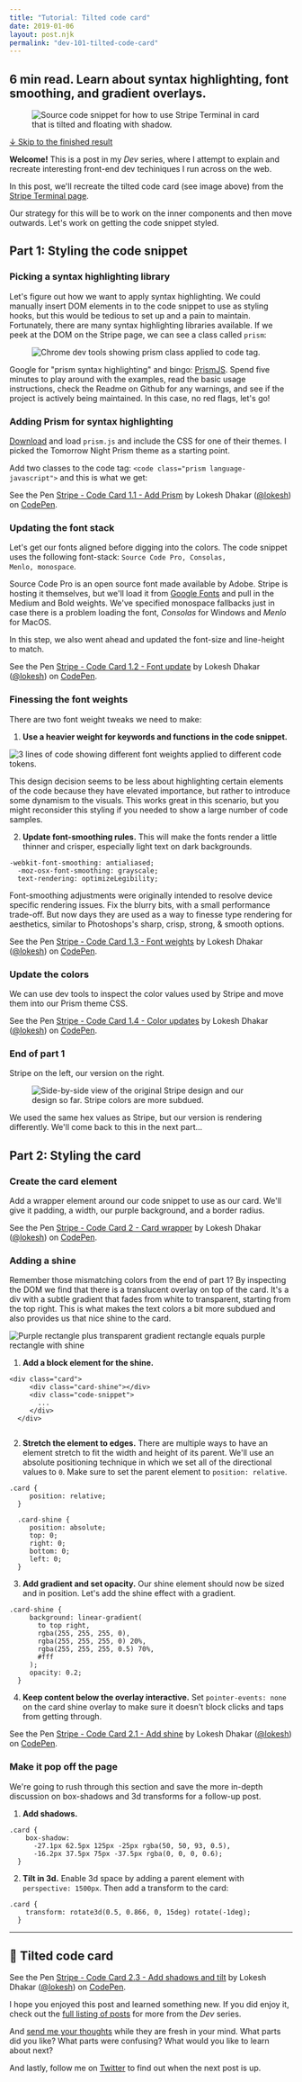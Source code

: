 ```yaml
---
title: "Tutorial: Tilted code card"
date: 2019-01-06
layout: post.njk
permalink: "dev-101-tilted-code-card"
---
```

<h2 class="subtitle">
  <span class="post-time">6 min read.</span>
  Learn about syntax highlighting, font smoothing, and gradient overlays.
</h2>

<figure class="border">
  <img src="/media/posts/dev/101/code-card.jpg" alt="Source code snippet for how to use Stripe Terminal in card that is tilted and floating with shadow.">
</figure>


<a href="#final-example">↓ Skip to the finished result</a>

<strong>Welcome!</strong> This is a post in my _Dev_ series, where I attempt to explain and recreate interesting front-end dev techiniques I run across on the web.

In this post, we'll recreate the tilted code card (see image above) from the [Stripe Terminal page](https://stripe.com/terminal).

Our strategy for this will be to work on the inner components and then move outwards. Let's work on getting the code snippet styled.

## Part 1: Styling the code snippet

### Picking a syntax highlighting library

Let's figure out how we want to apply syntax highlighting. We could manually insert DOM elements in to the code snippet to use as styling hooks, but this would be tedious to set up and a pain to maintain. Fortunately, there are many syntax highlighting libraries available. If we peek at the DOM on the Stripe page, we can see a class called `prism`:

<figure class="border">
  <img src="/media/posts/dev/101/code-card-inspect-prism.png" alt="Chrome dev tools showing prism class applied to code tag.">
</figure>

Google for "prism syntax highlighting" and bingo: [PrismJS](https://prismjs.com/). Spend five minutes to play around with the examples, read the basic usage instructions, check the Readme on Github for any warnings, and see if the project is actively being maintained. In this case, no red flags, let's go!

### Adding Prism for syntax highlighting
[Download](https://prismjs.com/download.html) and load `prism.js` and include the CSS for one of their themes. I picked the Tomorrow Night Prism theme as a starting point.

Add two classes to the code tag: `<code class="prism language-javascript">` and this is what we get:

<p data-height="400" data-theme-id="35671" data-slug-hash="EGLNOr" data-default-tab="result" data-user="lokesh" data-pen-title="Stripe - Code Card 1.1 - Add Prism" class="codepen">See the Pen <a href="https://codepen.io/lokesh/pen/EGLNOr/">Stripe - Code Card 1.1 - Add Prism</a> by Lokesh Dhakar (<a href="https://codepen.io/lokesh">@lokesh</a>) on <a href="https://codepen.io">CodePen</a>.</p>


### Updating the font stack

Let's get our fonts aligned before digging into the colors. The code snippet uses the following font-stack: <code>Source Code Pro, Consolas, Menlo, monospace</code>.

Source Code Pro is an open source font made available by Adobe. Stripe is hosting it themselves, but we'll load it from [Google Fonts](https://fonts.google.com/specimen/Source+Code+Pro) and pull in the Medium and Bold weights. We've specified monospace fallbacks just in case there is a problem loading the font, _Consolas_ for Windows and _Menlo_ for MacOS.

In this step, we also went ahead and updated the font-size and line-height to match.

<p data-height="400" data-theme-id="35671" data-slug-hash="jXxyOx" data-default-tab="result" data-user="lokesh" data-pen-title="Stripe - Code Card 1.2 - Font update" class="codepen">See the Pen <a href="https://codepen.io/lokesh/pen/jXxyOx/">Stripe - Code Card 1.2 - Font update</a> by Lokesh Dhakar (<a href="https://codepen.io/lokesh">@lokesh</a>) on <a href="https://codepen.io">CodePen</a>.</p>

### Finessing the font weights

There are two font weight tweaks we need to make:

1. **Use a heavier weight for keywords and functions in the code snippet.**

  <div class="figure no-border">
    <img style="max-width: 535px;" src="/media/posts/dev/101/code-card-font-weights.png" alt="3 lines of code showing different font weights applied to different code tokens.">
  </div>

  This design decision seems to be less about highlighting certain elements of the code because they have elevated importance, but rather to introduce some dynamism to the visuals. This works great in this scenario, but you might reconsider this styling if you needed to show a large number of code samples.

2. **Update font-smoothing rules.** This will make the fonts render a little thinner and crisper, especially light text on dark backgrounds.

  <pre><code class="prism language-css line-numbers">-webkit-font-smoothing: antialiased;
  -moz-osx-font-smoothing: grayscale;
  text-rendering: optimizeLegibility;</code></pre>

  Font-smoothing adjustments were originally intended to resolve device specific rendering issues. Fix the blurry bits, with a small performance trade-off. But now days they are used as a way to finesse type rendering for aesthetics, similar to Photoshops's sharp, crisp, strong, & smooth options.


<p data-height="400" data-theme-id="35671" data-slug-hash="jXxyzX" data-default-tab="result" data-user="lokesh" data-pen-title="Stripe - Code Card 1.3 - Font weights" class="codepen">See the Pen <a href="https://codepen.io/lokesh/pen/jXxyzX/">Stripe - Code Card 1.3 - Font weights</a> by Lokesh Dhakar (<a href="https://codepen.io/lokesh">@lokesh</a>) on <a href="https://codepen.io">CodePen</a>.</p>

### Update the colors

We can use dev tools to inspect the color values used by Stripe and move them into our Prism theme CSS.

<p data-height="400" data-theme-id="35671" data-slug-hash="BvxpeO" data-default-tab="result" data-user="lokesh" data-pen-title="Stripe - Code Card 1.4 - Color updates" class="codepen">See the Pen <a href="https://codepen.io/lokesh/pen/BvxpeO/">Stripe - Code Card 1.4 - Color updates</a> by Lokesh Dhakar (<a href="https://codepen.io/lokesh">@lokesh</a>) on <a href="https://codepen.io">CodePen</a>.</p>

### End of part 1

Stripe on the left, our version on the right.

<figure class="border">
  <img src="/media/posts/dev/101/code-card-color-comparison.jpg" alt="Side-by-side view of the original Stripe design and our design so far. Stripe colors are more subdued.">
</figure>

We used the same hex values as Stripe, but our version is rendering differently. We'll come back to this in the next part...

## Part 2: Styling the card

### Create the card element

Add a wrapper element around our code snippet to use as our card. We'll give it padding, a width, our purple background, and a border radius.

<p data-height="600" data-theme-id="35671" data-slug-hash="BvxWpb" data-default-tab="result" data-user="lokesh" data-pen-title="Stripe - Code Card 2 - Card wrapper" class="codepen">See the Pen <a href="https://codepen.io/lokesh/pen/BvxWpb/">Stripe - Code Card 2 - Card wrapper</a> by Lokesh Dhakar (<a href="https://codepen.io/lokesh">@lokesh</a>) on <a href="https://codepen.io">CodePen</a>.</p>

### Adding a shine

Remember those mismatching colors from the end of part 1? By inspecting the DOM we find that there is a translucent overlay on top of the card. It's a div with a subtle gradient that fades from white to transparent, starting from the top right. This is what makes the text colors a bit more subdued and also provides us that nice shine to the card.

<div class="figure max-width">
  <img src="/media/posts/dev/101/code-card-shine-equation.jpg" alt="Purple rectangle plus transparent gradient rectangle equals purple rectangle with shine">
</div>

1. **Add a block element for the shine.**

  <pre><code class="prism language-html line-numbers">&lt;div class=&quot;card&quot;&gt;
     &lt;div class=&quot;card-shine&quot;&gt;&lt;/div&gt;
     &lt;div class=&quot;code-snippet&quot;&gt;
       ...
     &lt;/div&gt;
  &lt;/div&gt;
  </code></pre>

2. **Stretch the element to edges.** There are multiple ways to have an element stretch to fit the width and height of its parent. We'll use an absolute positioning technique in which we set all of the directional values to <code>0</code>. Make sure to set the parent element to <code>position: relative</code>.

  <pre><code class="prism language-css line-numbers">.card {
     position: relative;
  }

  .card-shine {
     position: absolute;
     top: 0;
     right: 0;
     bottom: 0;
     left: 0;
  }</code></pre>


3. **Add gradient and set opacity.** Our shine element should now be sized and in position. Let's add the shine effect with a gradient.

  <pre><code class="prism language-css line-numbers">.card-shine {
     background: linear-gradient(
       to top right,
       rgba(255, 255, 255, 0),
       rgba(255, 255, 255, 0) 20%,
       rgba(255, 255, 255, 0.5) 70%,
       #fff
     );
     opacity: 0.2;
  }</code></pre>

4. **Keep content below the overlay interactive.** Set <code>pointer-events: none</code> on the card shine overlay to make sure it doesn't block clicks and taps from getting through.

<p data-height="520" data-theme-id="35671" data-slug-hash="xmjdMe" data-default-tab="result" data-user="lokesh" data-pen-title="Stripe - Code Card 2.1 - Add shine" class="codepen">See the Pen <a href="https://codepen.io/lokesh/pen/xmjdMe/">Stripe - Code Card 2.1 - Add shine</a> by Lokesh Dhakar (<a href="https://codepen.io/lokesh">@lokesh</a>) on <a href="https://codepen.io">CodePen</a>.</p>

### Make it pop off the page

We're going to rush through this section and save the more in-depth discussion on box-shadows and 3d transforms for a follow-up post.

1. **Add shadows.**

  <pre><code class="prism language-css line-numbers">.card {
    box-shadow:
      -27.1px 62.5px 125px -25px rgba(50, 50, 93, 0.5),
      -16.2px 37.5px 75px -37.5px rgba(0, 0, 0, 0.6);
  }</code></pre>


2. **Tilt in 3d.** Enable 3d space by adding a parent element with <code>perspective: 1500px</code>. Then add a transform to the card:

  <pre><code class="prism language-css line-numbers">.card {
    transform: rotate3d(0.5, 0.866, 0, 15deg) rotate(-1deg);
  }</code></pre>

---

## <a id="final-example"></a>🏁 Tilted code card

<p data-height="560" data-theme-id="35671" data-slug-hash="wRjeJy" data-default-tab="result" data-user="lokesh" data-pen-title="Stripe - Code Card 2.3 - Add shadows and tilt" class="codepen">See the Pen <a href="https://codepen.io/lokesh/pen/wRjeJy/">Stripe - Code Card 2.3 - Add shadows and tilt</a> by Lokesh Dhakar (<a href="https://codepen.io/lokesh">@lokesh</a>) on <a href="https://codepen.io">CodePen</a>.</p>

I hope you enjoyed this post and learned something new. If you did enjoy it, check out the [full listing of posts](/blog/) for more from the _Dev_ series.

And <a href="#" class="js-email-link">send me your thoughts</a> while they are fresh in your mind. What parts did you like? What parts were confusing? What would you like to learn about next?

And lastly, follow me on [Twitter](https://twitter.com/lokesh) to find out when the next post is up.

<link rel="stylesheet" href="/css/dev-posts.css">
<link rel="stylesheet" href="/css/prism-syntax-highlighting.css">

<script src="/js/prism.min.js"></script>
<script async src="https://static.codepen.io/assets/embed/ei.js"></script>
